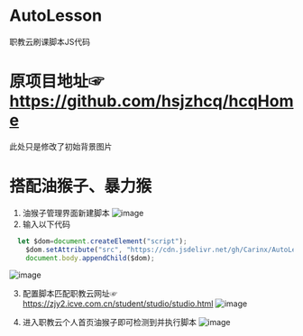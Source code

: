 # AutoLesson
职教云刷课脚本JS代码

# 原项目地址☞https://github.com/hsjzhcq/hcqHome
此处只是修改了初始背景图片

# 搭配油猴子、暴力猴
1. 油猴子管理界面新建脚本
![image](https://user-images.githubusercontent.com/49282008/156167124-d48d30aa-3653-40d3-a8e1-ad693f7fd6af.png)
2. 输入以下代码
```JavaScript
  let $dom=document.createElement("script");
    $dom.setAttribute("src", "https://cdn.jsdelivr.net/gh/Carinx/AutoLesson@master/autoLesson.js");
    document.body.appendChild($dom);
```
![image](https://user-images.githubusercontent.com/49282008/156168310-0743863f-de04-4bc6-9ac7-7e9967a13d4a.png)

3. 配置脚本匹配职教云网址☞https://zjy2.icve.com.cn/student/studio/studio.html
![image](https://user-images.githubusercontent.com/49282008/156168460-6567e0e5-5836-4e3a-9c8d-748ec8276b5c.png)

4. 进入职教云个人首页油猴子即可检测到并执行脚本
![image](https://user-images.githubusercontent.com/49282008/156168938-d3e928bd-3b95-4de4-b3e1-b5e7f0ab4f36.png)


